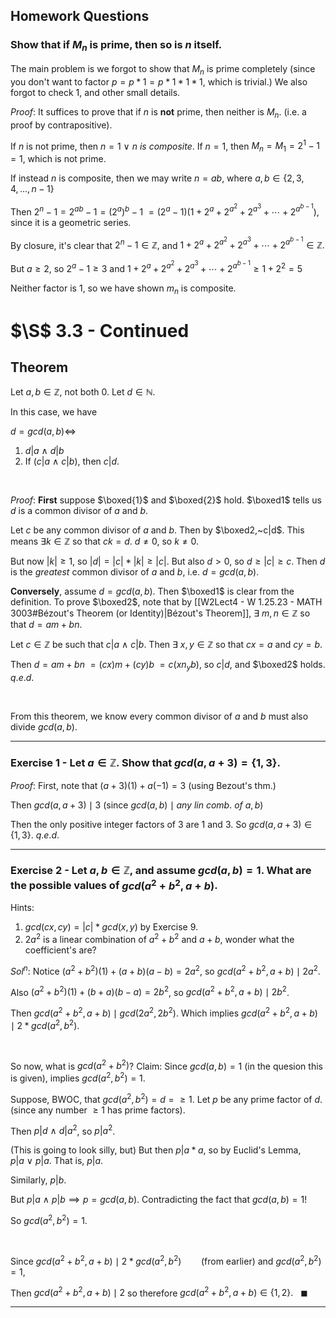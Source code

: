 ## Homework Questions
### Show that if $M_{n}$ is prime, then so is $n$ itself.

The main problem is we forgot to show that $M_{n}$ is prime completely (since you don't want to factor $p=p*1=p*1*1*1$, which is trivial.) We also forgot to check 1, and other small details. 

$Proof:$ It suffices to prove that if $n$ is **not** prime, then neither is $M_n$. (i.e. a proof by contrapositive).

If $n$ is not prime, then $n=1 ~\lor~n~is~composite.$
If $n=1$, then $M_n=M_{1}=2^{1}-1=1$, which is not prime. 

If instead $n$ is composite, then we may write $n=ab$, where $a,b\in \{2,3,4,...,n-1\}$

Then $2^{n}-1=2^{ab}-1=(2^{a})^{b}-1$
$=(2^{a}-1)(1+2^{a}+2^{{a}^{2}}+2^{{a}^{3}}+\cdots +2^{{a}^{b-1}}),$ since it is a geometric series.

By closure, it's clear that $2^{n}-1 \in \mathbb{Z},$ and $1+2^{a}+2^{{a}^{2}}+2^{{a}^{3}}+\cdots +2^{{a}^{b-1}} \in \mathbb{Z}.$

But $a\geq 2,$ so $2^{a}-1\geq 3$ 
and $1+2^{a}+2^{{a}^{2}}+2^{{a}^{3}}+\cdots +2^{{a}^{b-1}} \geq 1+2^2=5$

Neither factor is $1$, so we have shown $m_{n}$ is composite.


# $\S$ 3.3 - Continued

## Theorem
Let $a,b\in \mathbb{Z}$, not both $0$. Let $d\in \mathbb{N}$.

In this case, we have

$d=gcd(a,b) \iff$
1. $d|a~\land~d|b$
2. If $(c|a ~\land~c|b),$ then $c|d$.

<br>

$Proof:$ 
**First** suppose $\boxed{1}$ and $\boxed{2}$ hold. 
$\boxed1$ tells us $d$ is a common divisor of $a$ and $b$.

Let $c$ be any common divisor of $a$ and $b$.
Then by $\boxed2,~c|d$. This means $\exists k\in \mathbb{Z}$ so that $ck=d$. 
$d\neq 0,$ so $k\neq 0$.

But now $|k| \geq 1$, so $|d|=|c|*|k|\geq |c|$.
But also $d>0,$ so $d\geq |c|\geq c$. Then $d$ is the *greatest* common divisor of $a$ and $b$, i.e. $d=gcd(a,b)$.

**Conversely**, assume $d=gcd(a,b)$. Then $\boxed1$ is clear from the definition. 
To prove $\boxed2$, note that by [[W2Lect4 - W 1.25.23 - MATH 3003#Bézout's Theorem (or Identity)|Bézout's Theorem]], 
$\exists~m,n\in \mathbb{Z}$ so that $d=am+bn$.

Let $c\in \mathbb{Z}$ be such that $c|a ~\land~ c|b$. Then $\exists~x,y\in \mathbb{Z}$ so that $cx=a$ and $cy=b$.

Then $d=am+bn$
$=(cx)m+(cy)b$
$=c(xn_yb)$, so $c|d$, and $\boxed2$ holds. 
$q.e.d.$

<br>

From this theorem, we know every common divisor of $a$ and $b$ must also divide $gcd(a,b)$.

---
### Exercise 1 - Let $a\in \mathbb{Z}$. Show that $gcd(a,a+3)=\{1,3\}$.

$Proof:$
First, note that $(a+3)(1)+a(-1)=3$ (using Bezout's thm.)

Then $gcd(a,a+3) \mid 3$
(since $gcd(a,b) \mid any ~lin~comb.~of~a,b$)

Then the only positive integer factors of $3$ are $1$ and $3$.
So $gcd(a,a+3)\in\{1,3\}$.
$q.e.d.$

---
### Exercise 2 - Let $a,b\in \mathbb{Z}$, and assume $gcd(a,b)=1$. What are the possible values of $gcd(a^{2}+b^{2},a+b)$.

Hints:
1. $gcd(cx,cy)=|c|*gcd(x,y)$ by Exercise 9.
2. $2a^{2}$ is a linear combination of $a^{2}+b^{2}$ and $a+b$, wonder what the coefficient's are?

$Sol^n:$
Notice $(a^{2}+b^{2})(1)+(a+b)(a-b)=2a^{2}$,
so $gcd(a^{2}+b^{2},a+b)\mid 2a^{2}$.

Also $(a^{2}+b^{2})(1)+(b+a)(b-a)=2b^{2}$,
so $gcd(a^{2}+b^{2},a+b)\mid 2b^{2}$.

Then $gcd(a^{2}+b^{2},a+b)\mid gcd(2a^{2},2b^{2})$.
Which implies $gcd(a^{2}+b^{2},a+b)\mid 2*gcd(a^{2},b^{2})$.

<br>

So now, what is $gcd(a^{2}+b^{2})$? 
Claim: Since $gcd(a,b)=1$ (in the quesion this is given),
implies $gcd(a^{2},b^{2})=1$.

Suppose, BWOC, that $gcd(a^{2},b^{2})=d=\geq 1$.
Let $p$ be any prime factor of $d$. (since any number $\geq 1$ has prime factors).

Then $p|d ~\land~ d|a^{2}$, so $p|a^{2}$.

(This is going to look silly, but)
But then $p|a*a$, so by Euclid's Lemma, $p|a ~\lor~ p|a.$
That is, $p|a$.

Similarly, $p|b$.

But $p|a ~\land~ p|b \implies p=gcd(a,b)$.
Contradicting the fact that $gcd(a,b)=1$!

So $gcd(a^{2},b^{2})=1$.

<br>

Since $gcd(a^{2}+b^{2},a+b) \mid 2*gcd(a^{2},b^{2})~~~~~~~$ (from earlier)
and $gcd(a^{2},b^{2})=1$, 

Then $gcd(a^{2}+b^{2},a+b)\mid 2$
so therefore $gcd(a^{2}+b^{2},a+b)\in \{1,2\}.~~~\blacksquare$

---
